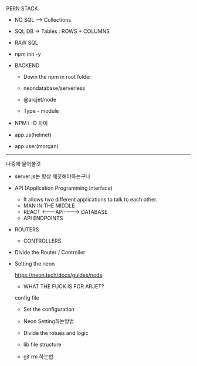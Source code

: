 PERN STACK

- NO SQL --> Collections
- SQL DB -> Tables : ROWS + COLUMNS
- RAW SQL

- npm init -y

- BACKEND

  - Down the npm in root folder

  - neondatabase/serverless
  - @arcjet/node
  - Type - module

- NPM i -D 차이

- app.us(helmet)

- app.user(morgan)

---

나중에 물어볼것

- server.js는 항상 꺠끗해야하는구나
- API (Application Programming Interface)

  - It allows two different applications to talk to each other.
  - MAN IN THE MIDDLE
  - REACT <---API----> DATABASE
  - API ENDPOINTS

- ROUTERS

  - CONTROLLERS

- Divide the Router / Controller


- Setting the neon

  https://neon.tech/docs/guides/node  

  - WHAT THE FUCK IS FOR ARJET?

  config file
    - Set the configuration

  - Neon Setting하는방법

  - Divide the rotues and logic

  - lib file structure

  - git rm 하는법
  